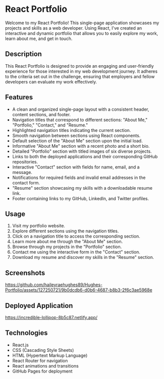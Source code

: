 # React Portfolio

Welcome to my React Portfolio! This single-page application showcases my projects and skills as a web developer. Using React, I've created an interactive and dynamic portfolio that allows you to easily explore my work, learn about me, and get in touch.


## Description

This React Portfolio is designed to provide an engaging and user-friendly experience for those interested in my web development journey. It adheres to the criteria set out in the challenge, ensuring that employers and fellow developers can evaluate my work effectively.

## Features

- A clean and organized single-page layout with a consistent header, content sections, and footer.
- Navigation titles that correspond to different sections: "About Me," "Portfolio," "Contact," and "Resume."
- Highlighted navigation titles indicating the current section.
- Smooth navigation between sections using React components.
- Default selection of the "About Me" section upon the initial load.
- Informative "About Me" section with a recent photo and a short bio.
- Detailed "Portfolio" section with titled images of six diverse projects.
- Links to both the deployed applications and their corresponding GitHub repositories.
- Interactive "Contact" section with fields for name, email, and a message.
- Notifications for required fields and invalid email addresses in the contact form.
- "Resume" section showcasing my skills with a downloadable resume link.
- Footer containing links to my GitHub, LinkedIn, and Twitter profiles.

## Usage

1. Visit my portfolio website.
2. Explore different sections using the navigation titles.
3. Click on a navigation title to access the corresponding section.
4. Learn more about me through the "About Me" section.
5. Browse through my projects in the "Portfolio" section.
6. Contact me using the interactive form in the "Contact" section.
7. Download my resume and discover my skills in the "Resume" section.

## Screenshots



https://github.com/haileyraehughes89/Hughes-Portfolio/assets/127250721/9b0dcdb6-d0b6-4687-b8b3-2f6c3ae5968e

## Deployed Application

https://incredible-lollipop-8b5c87.netlify.app/

## Technologies

- React.js
- CSS (Cascading Style Sheets)
- HTML (Hypertext Markup Language)
- React Router for navigation
- React animations and transitions
- GitHub Pages for deployment



